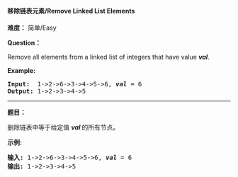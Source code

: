 #### 移除链表元素/Remove Linked List Elements
**难度：** 简单/Easy

**Question：** 

<p>Remove all elements from a linked list of integers that have value <b><i>val</i></b>.</p>

<p><b>Example:</b></p>

<pre>
<b>Input:</b>  1-&gt;2-&gt;6-&gt;3-&gt;4-&gt;5-&gt;6, <em><b>val</b></em> = 6
<b>Output:</b> 1-&gt;2-&gt;3-&gt;4-&gt;5
</pre>


------

**题目：** 
<p>删除链表中等于给定值&nbsp;<strong><em>val&nbsp;</em></strong>的所有节点。</p>

<p><strong>示例:</strong></p>

<pre><strong>输入:</strong> 1-&gt;2-&gt;6-&gt;3-&gt;4-&gt;5-&gt;6, <em><strong>val</strong></em> = 6
<strong>输出:</strong> 1-&gt;2-&gt;3-&gt;4-&gt;5
</pre>

